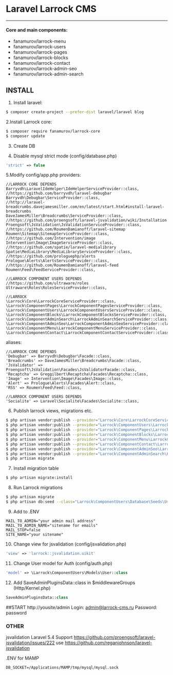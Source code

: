 # Laravel Larrock CMS

---

#### Core and main components:
  - fanamurov/larrock-menu
  - fanamurov/larrock-users
  - fanamurov/larrock-pages
  - fanamurov/larrock-blocks
  - fanamurov/larrock-contact
  - fanamurov/larrock-admin-seo
  - fanamurov/larrock-admin-search

## INSTALL

1. Install laravel:
```sh
$ composer create-project --prefer-dist laravel/laravel blog
```

2.Install Larrock core:
```sh
$ composer require fanamurov/larrock-core
$ composer update
```

3. Create DB

4. Disable mysql strict mode (config/database.php)
```php
'strict' => false
```

5.Modify config/app.php
providers:
```
//LARROCK CORE DEPENDS
Barryvdh\LaravelIdeHelper\IdeHelperServiceProvider::class,
//https://github.com/barryvdh/laravel-debugbar
Barryvdh\Debugbar\ServiceProvider::class,
//http://laravel-breadcrumbs.davejamesmiller.com/en/latest/start.html#install-laravel-breadcrumbs
DaveJamesMiller\Breadcrumbs\ServiceProvider::class,
//https://github.com/proengsoft/laravel-jsvalidation/wiki/Installation
Proengsoft\JsValidation\JsValidationServiceProvider::class,
//https://github.com/RoumenDamianoff/laravel-sitemap
Roumen\Sitemap\SitemapServiceProvider::class,
//https://github.com/Intervention/image
Intervention\Image\ImageServiceProvider::class,
//https://github.com/spatie/laravel-medialibrary
Spatie\MediaLibrary\MediaLibraryServiceProvider::class,
//https://github.com/prologuephp/alerts
Prologue\Alerts\AlertsServiceProvider::class,
//https://github.com/RoumenDamianoff/laravel-feed
Roumen\Feed\FeedServiceProvider::class,

//LARROCK COMPONENT USERS DEPENDS
//https://github.com/ultraware/roles
Ultraware\Roles\RolesServiceProvider::class,

//LARROCK
\Larrock\Core\LarrockCoreServiceProvider::class,
\Larrock\ComponentPages\LarrockComponentPagesServiceProvider::class,
\Larrock\ComponentUsers\LarrockComponentUsersServiceProvider::class,
\Larrock\ComponentBlocks\LarrockComponentBlocksServiceProvider::class,
\Larrock\ComponentAdminSearch\LarrockAdminSearchServiceProvider::class,
\Larrock\ComponentAdminSeo\LarrockComponentAdminSeoServiceProvider::class,
\Larrock\ComponentMenu\LarrockComponentMenuServiceProvider::class,
\Larrock\ComponentContact\LarrockComponentContactServiceProvider::class
```

aliases:
```
//LARROCK CORE DEPENDS
'Debugbar' => Barryvdh\Debugbar\Facade::class,
'Breadcrumbs' => DaveJamesMiller\Breadcrumbs\Facade::class,
'JsValidator' => Proengsoft\JsValidation\Facades\JsValidatorFacade::class,
'Recaptcha' => Greggilbert\Recaptcha\Facades\Recaptcha::class,
'Image' => Intervention\Image\Facades\Image::class,
'Alert' => Prologue\Alerts\Facades\Alert::class,
'RSS' => Roumen\Feed\Feed::class,

//LARROCK COMPONENT USERS DEPENDS
'Socialite' => Laravel\Socialite\Facades\Socialite::class,
```

6. Publish larrock views, migrations etc.
```sh
$ php artisan vendor:publish --provider="Larrock\Core\LarrockCoreServiceProvider"
$ php artisan vendor:publish --provider="Larrock\ComponentUsers\LarrockComponentUsersServiceProvider"
$ php artisan vendor:publish --provider="Larrock\ComponentPages\LarrockComponentPagesServiceProvider"
$ php artisan vendor:publish --provider="Larrock\ComponentBlocks\LarrockComponentBlocksServiceProvider"
$ php artisan vendor:publish --provider="Larrock\ComponentMenu\LarrockComponentMenuServiceProvider"
$ php artisan vendor:publish --provider="Larrock\ComponentContact\LarrockComponentContactServiceProvider"
$ php artisan vendor:publish --provider="Larrock\ComponentAdminSeo\LarrockComponentAdminSeoServiceProvider"
$ php artisan vendor:publish --provider="Larrock\ComponentAdminSearch\LarrockComponentAdminSearchServiceProvider"
$ php artisan migrate
```
       
7. Install migration table
```sh
$ php artisan migrate:install
```
       
8. Run Larrock migrations
```sh
$ php artisan migrate
$ php artisan db:seed --class="Larrock\ComponentUsers\Database\Seeds\UsersTableSeeder"
```
       
9. Add to .ENV
```
MAIL_TO_ADMIN="your admin mail address"
MAIL_TO_ADMIN_NAME="sitename for emails"
MAIL_STOP=false
SITE_NAME="your sitename"
```
       
10. Change view for jsvalidation (config/jsvalidation.php)
```php
'view' => 'larrock::jsvalidation.uikit'
```

11. Change User model for Auth (config/auth.php)
```php
'model' => \Larrock\ComponentUsers\Models\User::class
```

12. Add SaveAdminPluginsData::class in $middlewareGroups (Http/Kernel.php)
```php
SaveAdminPluginsData::class
```


##START
http://yousite/admin
Login: admin@larrock-cms.ru
Password: password       
       

### OTHER
jsvalidation Laravel 5.4 Support
https://github.com/proengsoft/laravel-jsvalidation/issues/222
use https://github.com/reganjohnson/laravel-jsvalidation

.ENV for MAMP
```
DB_SOCKET=/Applications/MAMP/tmp/mysql/mysql.sock
```